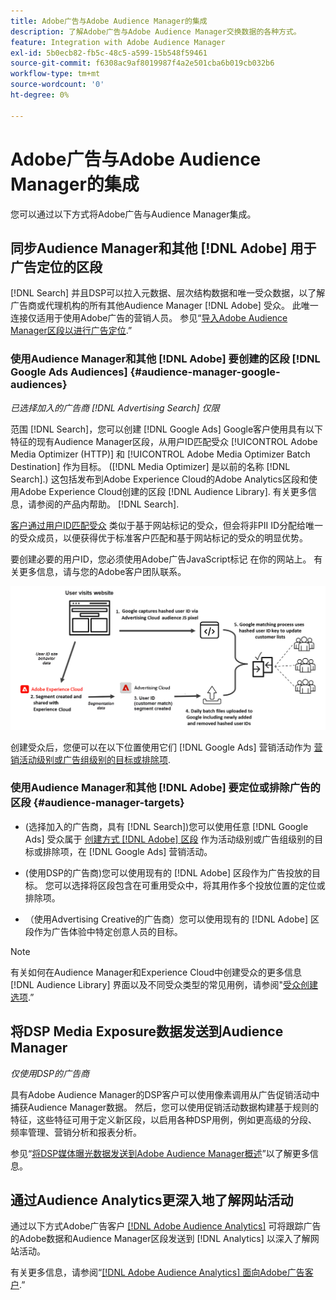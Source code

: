 ```yaml
---
title: Adobe广告与Adobe Audience Manager的集成
description: 了解Adobe广告与Adobe Audience Manager交换数据的各种方式。
feature: Integration with Adobe Audience Manager
exl-id: 5b0ecb82-fb5c-48c5-a599-15b548f59461
source-git-commit: f6308ac9af8019987f4a2e501cba6b019cb032b6
workflow-type: tm+mt
source-wordcount: '0'
ht-degree: 0%

---
```


# Adobe广告与Adobe Audience Manager的集成

您可以通过以下方式将Adobe广告与Audience Manager集成。

## 同步Audience Manager和其他 [!DNL Adobe] 用于广告定位的区段

[!DNL Search] 并且DSP可以拉入元数据、层次结构数据和唯一受众数据，以了解广告商或代理机构的所有其他Audience Manager [!DNL Adobe] 受众。 此唯一连接仅适用于使用Adobe广告的营销人员。 参见“[导入Adobe Audience Manager区段以进行广告定位](/help/integrations/audience-manager/import-audiences.md).”

### 使用Audience Manager和其他 [!DNL Adobe] 要创建的区段 [!DNL Google Ads Audiences] {#audience-manager-google-audiences}

*已选择加入的广告商 [!DNL Advertising Search] 仅限*

范围 [!DNL Search]，您可以创建 [!DNL Google Ads] Google客户使用具有以下特征的现有Audience Manager区段，从用户ID匹配受众 [!UICONTROL Adobe Media Optimizer (HTTP)] 和 [!UICONTROL Adobe Media Optimizer Batch Destination] 作为目标。 ([!DNL Media Optimizer] 是以前的名称 [!DNL Search].) 这包括发布到Adobe Experience Cloud的Adobe Analytics区段和使用Adobe Experience Cloud创建的区段 [!DNL Audience Library]. 有关更多信息，请参阅的产品内帮助。 [!DNL Search].

[客户通过用户ID匹配受众](https://support.google.com/google-ads/answer/9199250) 类似于基于网站标记的受众，但会将非PII ID分配给唯一的受众成员，以便获得优于标准客户匹配和基于网站标记的受众的明显优势。

要创建必要的用户ID，您必须使用Adobe广告JavaScript标记 <!-- with a user ID parameter -->在你的网站上。 有关更多信息，请与您的Adobe客户团队联系。

![区段创建过程](/help/integrations/assets/ad_search_user_id_pic.png)

创建受众后，您便可以在以下位置使用它们 [!DNL Google Ads] 营销活动作为 [营销活动级别或广告组级别的目标或排除项](#audience-manager-targets).

### 使用Audience Manager和其他 [!DNL Adobe] 要定位或排除广告的区段 {#audience-manager-targets}

* (选择加入的广告商，具有 [!DNL Search])您可以使用任意 [!DNL Google Ads] 受众属于 [创建方式 [!DNL Adobe] 区段](#audience-manager-google-audiences) 作为活动级别或广告组级别的目标或排除项，在 [!DNL Google Ads] 营销活动。

* (使用DSP的广告商)您可以使用现有的 [!DNL Adobe] 区段作为广告投放的目标。 您可以选择将区段包含在可重用受众中，将其用作多个投放位置的定位或排除项。

* （使用Advertising Creative的广告商）您可以使用现有的 [!DNL Adobe] 区段作为广告体验中特定创意人员的目标。

>[!NOTE]
>
>有关如何在Audience Manager和Experience Cloud中创建受众的更多信息 [!DNL Audience Library] 界面以及不同受众类型的常见用例，请参阅&quot;[受众创建选项](https://experienceleague.adobe.com/docs/experience-cloud-kcs/kbarticles/KA-16471.html).”

## 将DSP Media Exposure数据发送到Audience Manager

*仅使用DSP的广告商*

具有Adobe Audience Manager的DSP客户可以使用像素调用从广告促销活动中捕获Audience Manager数据。 然后，您可以使用促销活动数据构建基于规则的特征，这些特征可用于定义新区段，以启用各种DSP用例，例如更高级的分段、频率管理、营销分析和报表分析。

参见“[将DSP媒体曝光数据发送到Adobe Audience Manager概述](/help/integrations/audience-manager/media-data-integration/overview.md)”以了解更多信息。

## 通过Audience Analytics更深入地了解网站活动

通过以下方式Adobe广告客户 [[!DNL Adobe Audience Analytics]](https://experienceleague.adobe.com/docs/analytics/integration/audience-analytics/mc-audiences-aam.html) 可将跟踪广告的Adobe数据和Audience Manager区段发送到 [!DNL Analytics] 以深入了解网站活动。

有关更多信息，请参阅“[[!DNL Adobe Audience Analytics] 面向Adobe广告客户](/help/integrations/audience-manager/audience-analytics.md).”
